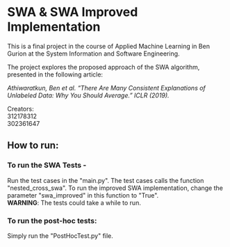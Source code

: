 # SWA & SWA Improved Implementation

This is a final project in the course of Applied Machine Learning in Ben Gurion at the System Information and Software Engineering.

The project explores the proposed approach of the SWA algorithm, presented in the following article:

<i>Athiwaratkun, Ben et al. “There Are Many Consistent Explanations of Unlabeled Data: Why You Should Average.” ICLR (2019).</i>

Creators: <br/>
312178312 <br/>
302361647

## How to run:
### To run the SWA Tests - 
Run the test cases in the "main.py". 
The test cases calls the function "nested_cross_swa". To run the improved SWA implementation, change the parameter "swa_improved" in this function to "True". <br/>
<b>WARNING</b>: The tests could take a while to run.

### To run the post-hoc tests:
Simply run the "PostHocTest.py" file.
